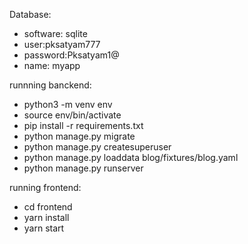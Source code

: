 Database:
  - software: sqlite
  - user:pksatyam777
  - password:Pksatyam1@
  - name: myapp
 
runnning banckend:
 - python3 -m venv env
 - source env/bin/activate
 - pip install -r requirements.txt
 - python manage.py migrate
 - python manage.py createsuperuser
 - python manage.py loaddata blog/fixtures/blog.yaml
 - python manage.py runserver
 
running frontend:
 - cd frontend
 - yarn install
 - yarn start
